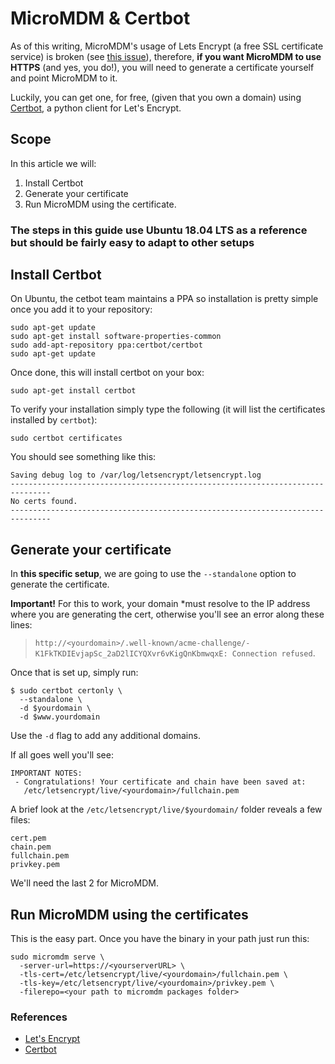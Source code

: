 # MicroMDM & Certbot

As of this writing, MicroMDM's usage of Lets Encrypt (a free SSL certificate service) is broken (see [this issue](https://github.com/micromdm/micromdm/issues/408)), therefore, **if you want MicroMDM to use HTTPS** (and yes, you do!), you will need to generate a certificate yourself and point MicroMDM to it.

Luckily, you can get one, for free, (given that you own a domain) using [Certbot](https://certbot.eff.org/), a python client for Let's Encrypt.

## Scope

In this article we will:

1. Install Certbot
2. Generate your certificate
3. Run MicroMDM using the certificate.

### The steps in this guide use Ubuntu 18.04 LTS as a reference but should be fairly easy to adapt to other setups

## Install Certbot

On Ubuntu, the cetbot team maintains a PPA so installation is pretty simple once you add it to your repository:

```shell
sudo apt-get update
sudo apt-get install software-properties-common
sudo add-apt-repository ppa:certbot/certbot
sudo apt-get update
```

Once done, this will install certbot on your box:

```shell
sudo apt-get install certbot
```

To verify your installation simply type the following (it will list the certificates installed by `certbot`):

```shell
sudo certbot certificates
```

You should see something like this:

```shell
Saving debug log to /var/log/letsencrypt/letsencrypt.log
-------------------------------------------------------------------------------
No certs found.
-------------------------------------------------------------------------------
```

## Generate your certificate

In **this specific setup**, we are going to use the `--standalone` option to generate the certificate.

**Important!** For this to work, your domain *must resolve to the IP address where you are generating the cert, otherwise you'll see an error along these lines:
> `http://<yourdomain>/.well-known/acme-challenge/-K1FkTKDIEvjapSc_2aD2lICYQXvr6vKigQnKbmwqxE:
Connection refused`.

Once that is set up, simply run:

```shell
$ sudo certbot certonly \
  --standalone \
  -d $yourdomain \
  -d $www.yourdomain
```

Use the `-d` flag to add any additional domains.

If all goes well you'll see:

```shell
IMPORTANT NOTES:
 - Congratulations! Your certificate and chain have been saved at:
   /etc/letsencrypt/live/<yourdomain>/fullchain.pem
```

A brief look at the `/etc/letsencrypt/live/$yourdomain/` folder reveals a few files:

```shell
cert.pem
chain.pem
fullchain.pem
privkey.pem
```

We'll need the last 2 for MicroMDM.

## Run MicroMDM using the certificates

This is the easy part. Once you have the binary in your path just run this:

```shell
sudo micromdm serve \
  -server-url=https://<yourserverURL> \
  -tls-cert=/etc/letsencrypt/live/<yourdomain>/fullchain.pem \
  -tls-key=/etc/letsencrypt/live/<yourdomain>/privkey.pem \
  -filerepo=<your path to micromdm packages folder>
```

### References

- [Let's Encrypt](https://letsencrypt.org/)
- [Certbot](https://certbot.eff.org/)
